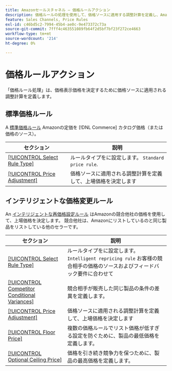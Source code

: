 ```yaml
---
title: Amazonセールスチャネル — 価格ルールアクション
description: 価格ルールの処理を使用して、価格ソースに適用する調整計算を定義し、Amazon上場価格を決定します。
feature: Sales Channels, Price Rules
exl-id: c46bd5c2-7994-45b4-ae0c-9e473372c73a
source-git-commit: 7fff4c463551089fb64f2d5bf7bf23f272ce4663
workflow-type: tm+mt
source-wordcount: '214'
ht-degree: 0%

---
```


# 価格ルールアクション

「価格ルール処理」は、価格表示価格を決定するために価格ソースに適用される調整計算を定義します。

## 標準価格ルール

A [標準価格ルール](./standard-price-rules.md) Amazonの定価を [!DNL Commerce] カタログ価格（または価格のソース）。

| セクション | 説明 |
|------------------------------------------------------------|--------------------------------------------------------------------------------------------------------|
| [[!UICONTROL Select Rule Type]](./standard-price-rules.md) | ルールタイプをに設定します。 `Standard price rule`. |
| [[!UICONTROL Price Adjustment]](./standard-price-rules.md) | 価格ソースに適用される調整計算を定義して、上場価格を決定します |

## インテリジェントな価格変更ルール

An [インテリジェントな再価格設定ルール](./intelligent-repricing-rules.md) はAmazonの競合他社の価格を使用して、上場価格を決定します。 競合他社は、Amazonにリストしているのと同じ製品をリストしている他のセラーです。

| セクション | 説明 |
|----------------------------------------------------------------------------------------|----------------------------------------------------------------------------------------------------------------------|
| [[!UICONTROL Select Rule Type]](./intelligent-repricing-rules.md) | ルールタイプをに設定します。 `Intelligent repricing rule` お客様の競合相手の価格のソースおよびフィードバック要件に合わせて |
| [[!UICONTROL Competitor Conditional Variances]](./competitor-conditional-variances.md) | 競合相手が販売した同じ製品の条件の差異を定義します。 |
| [[!UICONTROL Price Adjustment]](./price-adjustment.md) | 価格ソースに適用される調整計算を定義して、上場価格を決定します |
| [[!UICONTROL Floor Price]](./floor-price.md) | 複数の価格ルールでリスト価格が低すぎる設定を防ぐために、製品の最低価格を定義します。 |
| [[!UICONTROL Optional Ceiling Price]](./optional-ceiling-price.md) | 価格を引き続き競争力を保つために、製品の最高価格を定義します。 |
